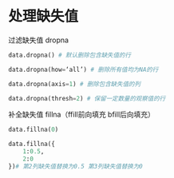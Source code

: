 # 处理缺失值

过滤缺失值 dropna

```python
data.dropna() # 默认删除包含缺失值的行

data.dropna(how=‘all’) # 删除所有值均为NA的行

data.dropna(axis=1) # 删除包含缺失值的列

data.dropna(thresh=2) # 保留一定数量的观察值的行
```

 

补全缺失值 fillna（ffill前向填充 bfill后向填充）

```python
data.fillna(0)

data.fillna({
    1:0.5,
    2:0
})# 第2列缺失值替换为0.5 第3列缺失值替换为0
```